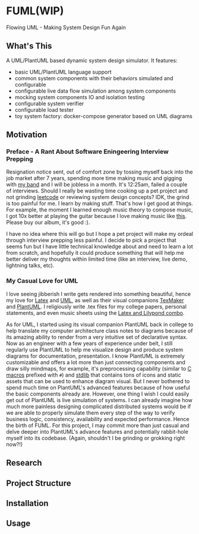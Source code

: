 # FUML(WIP)
Flowing UML - Making System Design Fun Again

## What's This
A UML/PlantUML based dynamic system design simulator. It features:
* basic UML/PlantUML language support
* common system components with their behaviors simulated and configurable
* configurable live data flow simulation among system components
* mocking system components IO and isolation testing
* configurable system verifier 
* configurable load tester
* toy system factory: docker-compose generator based on UML diagrams

## Motivation 
### Preface - A Rant About Software Eningeering Interview Prepping
Resignation notice sent, out of comfort zone by tossing myself back into the job market after 7 years, spending more time making music and gigging with [my band](https://www.carelesswhisper80s.com/) and I will be jobless in a month. It's 12:25am, failed a couple of interviews. Should I really be wasting time cooking up a pet project and not grinding [leetcode](https://leetcode.com/) or reviewing system design concepts? IDK, the grind is too painful for me. I learn by making stuff. That's how I get good at things. For example, the moment I learned enough music theory to compose music, I got 10x better at playing the guitar because I love making music like [this](https://open.spotify.com/track/3U6RnQtctesNPAzms9bpxF?si=3e6e80ebd2ba4211). Please buy our album, it's good :).

I have no idea where this will go but I hope a pet project will make my ordeal through interview prepping less painful. I decide to pick a project that seems fun but I have little technical knowledge about and need to learn a lot from scratch, and hopefully it could produce something that will help me better deliver my thoughts within limited time (like an interview, live demo, lightning talks, etc). 

### My Casual Love for UML
I love seeing jibberish I write gets rendered into something beautiful, hence my love for [Latex](https://www.latex-project.org/) and [UML](https://www.uml.org/), as well as their visual companions [TexMaker](https://www.xm1math.net/texmaker/) and [PlantUML](https://plantuml.com/). I religiously write .tex files for my college papers, personal statements, and even music sheets using the [Latex and Lilypond combo](https://lilypond.org/doc/v2.21/Documentation/usage/latex). 

As for UML, I started using its visual companion PlantUML back in college to help translate my computer architecture class notes to diagrams because of its amazing ability to render from a very intuitive set of declarative syntax. Now as an engineer with a few years of experience under belt, I still regularly use PlantUML to help me visualize design and produce system diagrams for documentation, presentation. I know PlantUML is extremely customizable and offers a lot more than just connecting components and draw silly mindmaps, for example, it's preprocessing capability (similar to [C macros](https://gcc.gnu.org/onlinedocs/cpp/Macros.html) prefixed with `#`) and [stdlib](https://github.com/plantuml/plantuml-stdlib) that contains tons of icons and static assets that can be used to enhance diagram visual. But I never bothered to spend much time on PlantUML's advanced features because of how useful the basic components already are. However, one thing I wish I could easily get out of PlantUML is live simulation of systems. I can already imagine how much more painless designing complicated distributed systems would be if we are able to properly simulate them every step of the way to verify business logic, consistency, availability and expected performance. Hence the birth of FUML. For this project, I may commit more than just casual and delve deeper into PlantUML's advance features and potentially rabbit-hole myself into its codebase. (Again, shouldn't I be grinding or grokking right now?!)

## Research
## Project Structure
## Installation
## Usage
